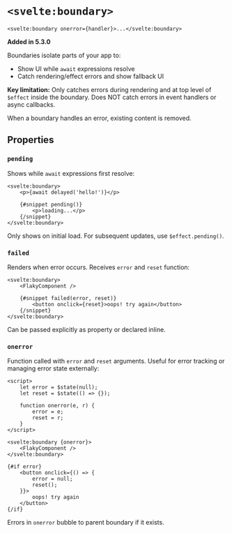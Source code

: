 # `<svelte:boundary>`

```svelte
<svelte:boundary onerror={handler}>...</svelte:boundary>
```

**Added in 5.3.0**

Boundaries isolate parts of your app to:
- Show UI while `await` expressions resolve
- Catch rendering/effect errors and show fallback UI

**Key limitation:** Only catches errors during rendering and at top level of `$effect` inside the boundary. Does NOT catch errors in event handlers or async callbacks.

When a boundary handles an error, existing content is removed.

## Properties

### `pending`

Shows while `await` expressions first resolve:

```svelte
<svelte:boundary>
	<p>{await delayed('hello!')}</p>

	{#snippet pending()}
		<p>loading...</p>
	{/snippet}
</svelte:boundary>
```

Only shows on initial load. For subsequent updates, use `$effect.pending()`.

### `failed`

Renders when error occurs. Receives `error` and `reset` function:

```svelte
<svelte:boundary>
	<FlakyComponent />

	{#snippet failed(error, reset)}
		<button onclick={reset}>oops! try again</button>
	{/snippet}
</svelte:boundary>
```

Can be passed explicitly as property or declared inline.

### `onerror`

Function called with `error` and `reset` arguments. Useful for error tracking or managing error state externally:

```svelte
<script>
	let error = $state(null);
	let reset = $state(() => {});

	function onerror(e, r) {
		error = e;
		reset = r;
	}
</script>

<svelte:boundary {onerror}>
	<FlakyComponent />
</svelte:boundary>

{#if error}
	<button onclick={() => {
		error = null;
		reset();
	}}>
		oops! try again
	</button>
{/if}
```

Errors in `onerror` bubble to parent boundary if it exists.